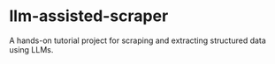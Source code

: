 # llm-assisted-scraper
A hands-on tutorial project for scraping and extracting structured data using LLMs.
